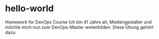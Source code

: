 # hello-world
Homework for DevOps Course
Ich bin 41 Jahre alt, Mediengestalter und möchte mich nun zum DevOps-Master weiterbilden.
Diese Übung gehört dazu.
